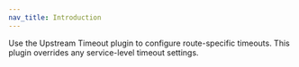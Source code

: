 ```yaml
---
nav_title: Introduction
---
```


Use the Upstream Timeout plugin to configure route-specific timeouts.
This plugin overrides any service-level timeout settings.
